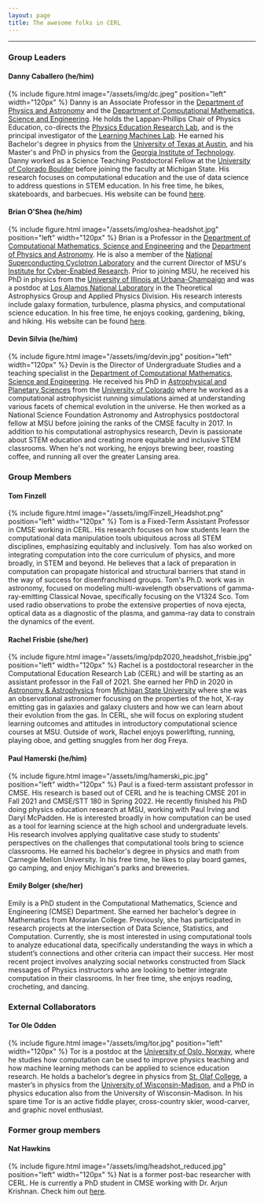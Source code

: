 ```yaml
---
layout: page
title: The awesome folks in CERL
---
```

---
### Group Leaders

#### Danny Caballero (he/him)
{% include figure.html image="/assets/img/dc.jpeg" position="left" width="120px" %}
Danny is an Associate Professor in the [Department of Physics and Astronomy](https://pa.msu.edu) and the [Department of Computational Mathematics, Science and Engineering](https://cmse.msu.edu). He holds the Lappan-Phillips Chair of Physics Education, co-directs the [Physics Education Research Lab](https://perl.natsci.msu.edu), and is the principal investigator of the [Learning Machines Lab](https://learningmachineslab.github.io). He earned his Bachelor's degree in physics from the [University of Texas at Austin](https://ph.utexas.edu), and his Master's and PhD in physics from the [Georgia Institute of Technology](https://physics.gatech.edu). Danny worked as a Science Teaching Postdoctoral Fellow at the [University of Colorado Boulder](https://www.colorado.edu/physics) before joining the faculty at Michigan State. His research focuses on computational education and the use of data science to address questions in STEM education. In his free time, he bikes, skateboards, and barbecues. His website can be found [here](https://dannycab.github.io/).

#### Brian O'Shea (he/him)
{% include figure.html image="/assets/img/oshea-headshot.jpg" position="left" width="120px" %}
Brian is a Professor in the [Department of Computational Mathematics, Science and Engineering](https://cmse.msu.edu) and the [Department of Physics and Astronomy](https://pa.msu.edu).  He is also a member of the [National Superconducting Cyclotron Laboratory](https://nscl.msu.edu/) and the current Director of MSU's [Institute for Cyber-Enabled Research](https://icer.msu.edu/).  Prior to joining MSU, he received his PhD in physics from the [University of Illinois at Urbana-Champaign](https://physics.illinois.edu/) and was a postdoc at [Los Alamos National Laboratory](https://lanl.gov/) in the Theoretical Astrophysics Group and Applied Physics Division.  His research interests include galaxy formation, turbulence, plasma physics, and computational science education.  In his free time, he enjoys cooking, gardening, biking, and hiking.  His website can be found [here](https://web.pa.msu.edu/people/osheabr/).

#### Devin Silvia (he/him)
{% include figure.html image="/assets/img/devin.jpg" position="left" width="120px" %}
Devin is the Director of Undergraduate Studies and a teaching specialist in the [Department of Computational Mathematics, Science and Engineering](https://cmse.msu.edu). He received his PhD in [Astrophysical and Planetary Sciences](https://www.colorado.edu/aps/) from the [University of Colorado](https://www.colorado.edu) where he worked as a computational astrophysicist running simulations aimed at understanding various facets of chemical evolution in the universe. He then worked as a National Science Foundation Astronomy and Astrophysics postdoctoral fellow at MSU before joining the ranks of the CMSE faculty in 2017. In addition to his computational astrophysics research, Devin is passionate about STEM education and creating more equitable and inclusive STEM classrooms. When he's not working, he enjoys brewing beer, roasting coffee, and running all over the greater Lansing area.

### Group Members

#### Tom Finzell
{% include figure.html image="/assets/img/Finzell_Headshot.png" position="left" width="120px" %}
Tom is a Fixed-Term Assistant Professor in CMSE working in CERL. His research focuses on how students learn the computational data manipulation tools ubiquitous across all STEM disciplines, emphasizing equitably and inclusively. Tom has also worked on integrating computation into the core curriculum of physics, and more broadly, in STEM and beyond. He believes that a lack of preparation in computation can propagate historical and structural barriers that stand in the way of success for disenfranchised groups. Tom's Ph.D. work was in astronomy, focused on modeling multi-wavelength observations of gamma-ray-emitting Classical Novae, specifically focusing on the V1324 Sco. Tom used radio observations to probe the extensive properties of nova ejecta, optical data as a diagnostic of the plasma, and gamma-ray data to constrain the dynamics of the event.

#### Rachel Frisbie (she/her)
{% include figure.html image="/assets/img/pdp2020_headshot_frisbie.jpg" position="left" width="120px" %}
Rachel is a postdoctoral researcher in the Computational Education Research Lab (CERL) and will be starting as an assistant professor in the Fall of 2021. She earned her PhD in 2020 in [Astronomy & Astrophysics](https://astro.natsci.msu.edu/) from [Michigan State University](https://msu.edu/) where she was an observational astronomer focusing on the properties of the hot, X-ray emitting gas in galaxies and galaxy clusters and how we can learn about their evolution from the gas. In CERL, she will focus on exploring student learning outcomes and attitudes in introductory computational science courses at MSU. Outside of work, Rachel enjoys powerlifting, running, playing oboe, and getting snuggles from her dog Freya.

#### Paul Hamerski (he/him)
{% include figure.html image="/assets/img/hamerski_pic.jpg" position="left" width="120px" %}
Paul is a fixed-term assistant professor in CMSE. His research is based out of CERL and he is teaching CMSE 201 in Fall 2021 and CMSE/STT 180 in Spring 2022. He recently finished his PhD doing physics education research at MSU, working with Paul Irving and Daryl McPadden. He is interested broadly in how computation can be used as a tool for learning science at the high school and undergraduate levels. His research involves applying qualitative case study to students' perspectives on the challenges that computational tools bring to science classrooms. He earned his bachelor's degree in physics and math from Carnegie Mellon University. In his free time, he likes to play board games, go camping, and enjoy Michigan's parks and breweries.

#### Emily Bolger (she/her)
Emily is a PhD student in the Computational Mathematics, Science and Engineering (CMSE) Department. She earned her bachelor’s degree in Mathematics from Moravian College. Previously, she has participated in research projects at the intersection of Data Science, Statistics, and Computation. Currently, she is most interested in using computational tools to analyze educational data, specifically understanding the ways in which a student’s connections and other criteria can impact their success. Her most recent project involves analyzing social networks constructed from Slack messages of Physics instructors who are looking to better integrate computation in their classrooms. In her free time, she enjoys reading, crocheting, and dancing. 

### External Collaborators

#### Tor Ole Odden
{% include figure.html image="/assets/img/tor.jpg" position="left" width="120px" %}
Tor is a postdoc at the [University of Oslo, Norway](https://www.uio.no/english/), where he studies how computation can be used to improve physics teaching and how machine learning methods can be applied to science education research. He holds a bachelor’s degree in physics from [St. Olaf College](https://wp.stolaf.edu/), a master’s in physics from the [University of Wisconsin-Madison](https://www.wisc.edu/), and a PhD in physics education also from the University of Wisconsin-Madison. In his spare time Tor is an active fiddle player, cross-country skier, wood-carver, and graphic novel enthusiast.

### Former group members

#### Nat Hawkins
{% include figure.html image="/assets/img/headshot_reduced.jpg" position="left" width="120px" %}
Nat is a former post-bac researcher with CERL. He is currently a PhD student in CMSE working with Dr. Arjun Krishnan. Check him out [here](https://www.nathawkins.info).
